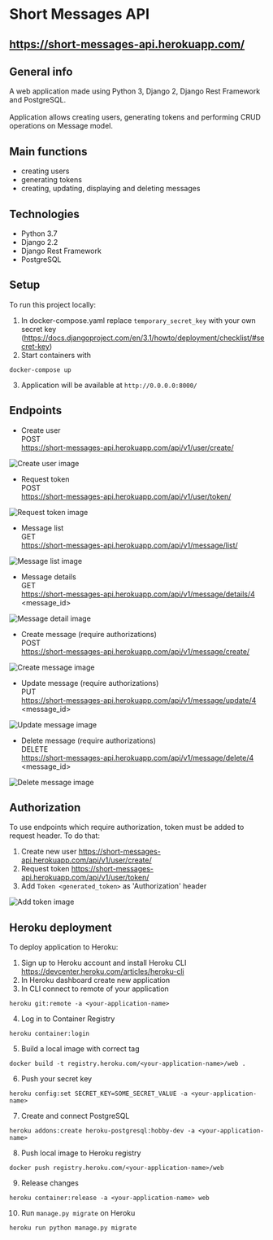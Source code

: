 # Short Messages API

## https://short-messages-api.herokuapp.com/

## General info

A web application made using Python 3, Django 2, Django Rest Framework and PostgreSQL.  
<br/>Application allows creating users, generating tokens and performing CRUD operations on Message model.

## Main functions

* creating users
* generating tokens
* creating, updating, displaying and deleting messages

## Technologies

* Python 3.7
* Django 2.2
* Django Rest Framework
* PostgreSQL

## Setup

To run this project locally:

1. In docker-compose.yaml replace `temporary_secret_key` with your own secret
   key (https://docs.djangoproject.com/en/3.1/howto/deployment/checklist/#secret-key)
2. Start containers with

```
docker-compose up
```

3. Application will be available at `http://0.0.0.0:8000/`

## Endpoints

* Create user </br>
  POST </br>
  https://short-messages-api.herokuapp.com/api/v1/user/create/

![Create user image](https://raw.githubusercontent.com/dawidbudzynski/short-messages-api/main/demo_images/create_user.png)

* Request token </br>
  POST </br>
  https://short-messages-api.herokuapp.com/api/v1/user/token/

![Request token image](https://raw.githubusercontentcom/dawidbudzynski/short-messages-api/main/demo_image/request_token.png)

* Message list </br>
  GET </br>
  https://short-messages-api.herokuapp.com/api/v1/message/list/

![Message list image](https://raw.githubusercontent.com/dawidbudzynski/short-messages-api/main/demo_images/list_messages.png)

* Message details </br>
  GET </br>
  https://short-messages-api.herokuapp.com/api/v1/message/details/4 <message_id>

![Message detail image](https://raw.githubusercontent.com/dawidbudzynski/short-messages-api/main/demo_images/details_message.png)

* Create message (require authorizations) </br>
  POST </br>
  https://short-messages-api.herokuapp.com/api/v1/message/create/

![Create message image](https://raw.githubusercontent.com/dawidbudzynski/short-messages-api/main/demo_images/create_message.png)

* Update message (require authorizations) </br>
  PUT </br>
  https://short-messages-api.herokuapp.com/api/v1/message/update/4 <message_id>

![Update message image](https://raw.githubusercontent.com/dawidbudzynski/short-messages-api/main/demo_images/update_message.png)

* Delete message (require authorizations) </br>
  DELETE </br>
  https://short-messages-api.herokuapp.com/api/v1/message/delete/4 <message_id>

![Delete message image](https://raw.githubusercontent.com/dawidbudzynski/short-messages-api/main/demo_images/delete_message.png)

## Authorization

To use endpoints which require authorization, token must be added to request header. To do that:

1. Create new user https://short-messages-api.herokuapp.com/api/v1/user/create/
2. Request token https://short-messages-api.herokuapp.com/api/v1/user/token/
3. Add `Token <generated_token>` as 'Authorization' header
   
![Add token image](https://raw.githubusercontent.com/dawidbudzynski/short-messages-api/main/demo_images/add_token_header.png)

## Heroku deployment

To deploy application to Heroku:

1. Sign up to Heroku account and install Heroku CLI https://devcenter.heroku.com/articles/heroku-cli
2. In Heroku dashboard create new application
3. In CLI connect to remote of your application

```
heroku git:remote -a <your-application-name>
```

4. Log in to Container Registry

```
heroku container:login
```

5. Build a local image with correct tag

```
docker build -t registry.heroku.com/<your-application-name>/web .
```

6. Push your secret key

```
heroku config:set SECRET_KEY=SOME_SECRET_VALUE -a <your-application-name>
```

7. Create and connect PostgreSQL

```
heroku addons:create heroku-postgresql:hobby-dev -a <your-application-name>
```

8. Push local image to Heroku registry

```
docker push registry.heroku.com/<your-application-name>/web
```

9. Release changes

```
heroku container:release -a <your-application-name> web
```

10. Run `manage.py migrate` on Heroku

```
heroku run python manage.py migrate
```